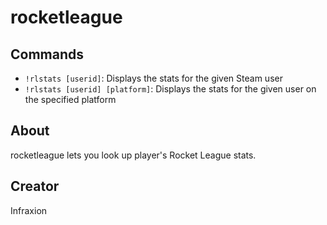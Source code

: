 # rocketleague


## Commands

- `!rlstats [userid]`: Displays the stats for the given Steam user
- `!rlstats [userid] [platform]`: Displays the stats for the given user on the specified platform


## About

rocketleague lets you look up player's Rocket League stats.

## Creator

Infraxion
